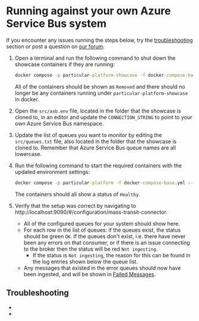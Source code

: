 # Running against your own Azure Service Bus system

If you encounter any issues running the steps below, try the [troubleshooting](#troubleshooting) section or post a question on [our forum](https://discuss.particular.net/tag/masstransit).

1. Open a terminal and run the following command to shut down the showcase containers if they are running:

   ```cmd
   docker compose -p particular-platform-showcase -f docker-compose-base.yml -f compose-azure.yml --env-file asb.env down
   ```

   All of the containers should be shown as `Removed` and there should no longer be any containers running under `particular-platform-showcase` in docker.

2. Open the `src/asb.env` file, located in the folder that the showcase is cloned to, in an editor and update the `CONNECTION_STRING` to point to your own Azure Service Bus namespace.
3. Update the list of queues you want to monitor by editing the `src/queues.txt` file, also located in the folder that the showcase is cloned to. Remember that Azure Service Bus queue names are all lowercase.
4. Run the following command to start the required containers with the updated environment settings:

   ```cmd
   docker compose -p particular-platform -f docker-compose-base.yml --env-file asb.env --profile infrastructure up
   ```

   The containers should all show a status of `Healthy`.

5. Verify that the setup was correct by navigating to http://localhost:9090/#/configuration/mass-transit-connector.
   - All of the configured queues for your system should show here.
   - For each row in the list of queues: if the queues exist, the status should be green `OK`. If the queues don't exist, i.e. there have never been any errors on that consumer, or if there is an issue connecting to the broker then the status will be red `Not ingesting`.
     - If the status is `Not ingesting`, the reason for this can be found in the log entries shown below the queue list.
   - Any messages that existed in the error queues should now have been ingested, and will be shown in [Failed Messages](http://localhost:9090/#/failed-messages/all-failed-messages).

## Troubleshooting

-
-

